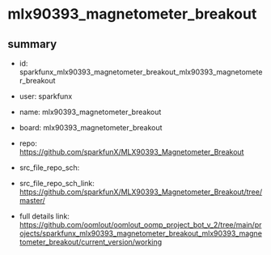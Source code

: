 # mlx90393_magnetometer_breakout
 
## summary 
* id: sparkfunx_mlx90393_magnetometer_breakout_mlx90393_magnetometer_breakout
* user: sparkfunx
* name: mlx90393_magnetometer_breakout
* board: mlx90393_magnetometer_breakout
* repo: https://github.com/sparkfunX/MLX90393_Magnetometer_Breakout



* src_file_repo_sch: 
* src_file_repo_sch_link: https://github.com/sparkfunX/MLX90393_Magnetometer_Breakout/tree/master/
* full details link: https://github.com/oomlout/oomlout_oomp_project_bot_v_2/tree/main/projects/sparkfunx_mlx90393_magnetometer_breakout_mlx90393_magnetometer_breakout/current_version/working  







